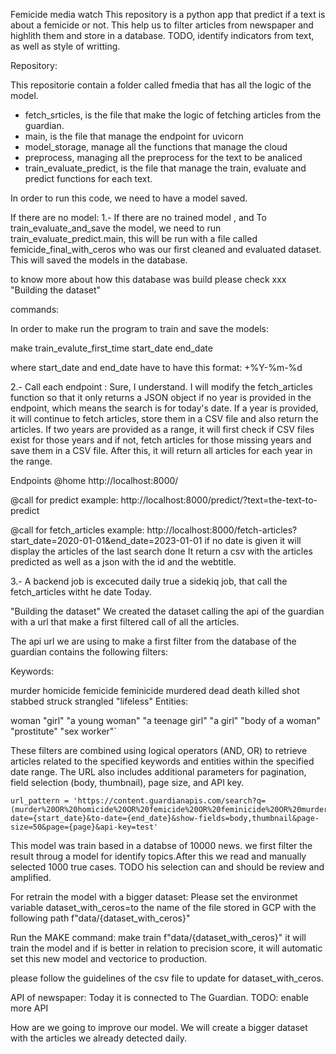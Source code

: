 Femicide media watch
This repository is a python app that predict if a text is about a femicide or not.
This help us to filter articles from newspaper and highlith them and store in a database.
TODO, identify indicators from text, as well as style of writting.


Repository:

This repositorie contain a folder called fmedia that has all the logic of the model. 
-	fetch_srticles, is the file that make the logic of fetching articles from the guardian.
-	main, is the file that manage the endpoint for uvicorn
-	model_storage, manage all the functions that manage the cloud
- 	preprocess, managing all the preprocess for the text to be analiced
-	train_evaluate_predict, is the file that manage the train, evaluate and predict functions for each text. 

In order to run this code, we need to have a model saved. 

If there are no model:
1.- If there are no trained model , and To train_evaluate_and_save the model, we need to run train_evaluate_predict.main, this will be run with a file called femicide_final_with_ceros who was our first cleaned and evaluated dataset.
This will saved the models in the database.

to know more about how this database was build please check xxx "Building the dataset"

commands:

In order to make run the program to train and save the models:

make train_evalute_first_time start_date end_date

where start_date and end_date have to have this format: +%Y-%m-%d


2.- Call each endpoint :
Sure, I understand. I will modify the fetch_articles function so that it only returns a JSON object if no year is provided in the endpoint, which means the search is for today's date. If a year is provided, it will continue to fetch articles, store them in a CSV file and also return the articles. If two years are provided as a range, it will first check if CSV files exist for those years and if not, fetch articles for those missing years and save them in a CSV file. After this, it will return all articles for each year in the range.

Endpoints
@home
http://localhost:8000/

@call for predict
example:
http://localhost:8000/predict/?text=the-text-to-predict

@call for fetch_articles
example:
http://localhost:8000/fetch-articles?start_date=2020-01-01&end_date=2023-01-01
if no date is given it will display the articles of the last search done
It return a csv with the articles predicted as well as a json with the id and the webtitle.

3.- A backend job is excecuted daily true a sidekiq job, that call the fetch_articles witht he date Today.


"Building the dataset"
We created the dataset calling the api of the guardian with a url that make a first filtered call of all the articles.

The api url we are using to make a first filter from the database of the guardian contains the following filters:

Keywords:

murder
homicide
femicide
feminicide
murdered
dead
death
killed
shot
stabbed
struck
strangled
"lifeless"
Entities:

woman
"girl"
"a young woman"
"a teenage girl"
"a girl"
"body of a woman"
"prostitute"
"sex worker"`

These filters are combined using logical operators (AND, OR) to retrieve articles related to the specified keywords and entities within the specified date range. The URL also includes additional parameters for pagination, field selection (body, thumbnail), page size, and API key.

    url_pattern = 'https://content.guardianapis.com/search?q=(murder%20OR%20homicide%20OR%20femicide%20OR%20feminicide%20OR%20murdered%20OR%20dead%20OR%20death%20OR%20killed%20OR%20murdered%20OR%20shot%20OR%20stabbed%20OR%20struck%20OR%20strangled%20OR%20"lifeless")%20AND%20(woman%20OR%20girl%20OR%20"a%20young%20woman"%20OR%20"a%20teenage%20girl"%20OR%20"a%20girl"%20OR%20"body%20of%20a%20woman"%20OR%20prostitute%20OR%20"sex%20worker")&from-date={start_date}&to-date={end_date}&show-fields=body,thumbnail&page-size=50&page={page}&api-key=test'

This model was train based in a databse of 10000 news.
we first filter the result throug a model for identify topics.After this we read and manually selected 1000 true cases.
TODO his selection can and should be review and amplified.

For retrain the model with a bigger dataset:
Please set the environmet variable 
dataset_with_ceros=to the name of the file stored in GCP with the following path f"data/{dataset_with_ceros}"

Run the MAKE command: make train f"data/{dataset_with_ceros}"
it will train the model and if is better in relation to precision score, it will automatic set this new model and vectorice to production.

please follow the guidelines of the csv file to update for dataset_with_ceros.

API of newspaper:
Today it is connected to The Guardian. 
TODO: enable more API

How are we going to improve our model.
We will create a bigger dataset with the articles we already detected daily.

